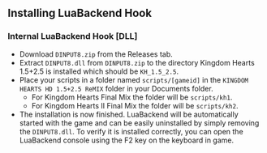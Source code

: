 ## Installing LuaBackend Hook

### Internal LuaBackend Hook [DLL]
- Download ``DINPUT8.zip`` from the Releases tab.
- Extract ``DINPUT8.dll`` from ``DINPUT8.zip`` to the directory Kingdom Hearts 1.5+2.5 is installed which should be `KH_1.5_2.5`.
- Place your scripts in a folder named `scripts/[gameid]` in the `KINGDOM HEARTS HD 1.5+2.5 ReMIX` folder in your Documents folder.
    - For Kingdom Hearts Final Mix the folder will be `scripts/kh1`.
    - For Kingdom Hearts II Final Mix the folder will be `scripts/kh2`.
- The installation is now finished. LuaBackend will be automatically started with the game and can be easily uninstalled
by simply removing the ``DINPUT8.dll``. To verify it is installed correctly, you can open the LuaBackend console using
the F2 key on the keyboard in game.
